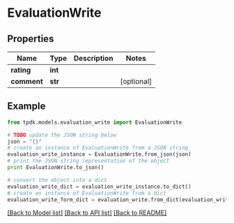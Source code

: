 # EvaluationWrite



## Properties
Name | Type | Description | Notes
------------ | ------------- | ------------- | -------------
**rating** | **int** |  | 
**comment** | **str** |  | [optional] 

## Example

```python
from tpdk.models.evaluation_write import EvaluationWrite

# TODO update the JSON string below
json = "{}"
# create an instance of EvaluationWrite from a JSON string
evaluation_write_instance = EvaluationWrite.from_json(json)
# print the JSON string representation of the object
print EvaluationWrite.to_json()

# convert the object into a dict
evaluation_write_dict = evaluation_write_instance.to_dict()
# create an instance of EvaluationWrite from a dict
evaluation_write_form_dict = evaluation_write.from_dict(evaluation_write_dict)
```
[[Back to Model list]](../README.md#documentation-for-models) [[Back to API list]](../README.md#documentation-for-api-endpoints) [[Back to README]](../README.md)


